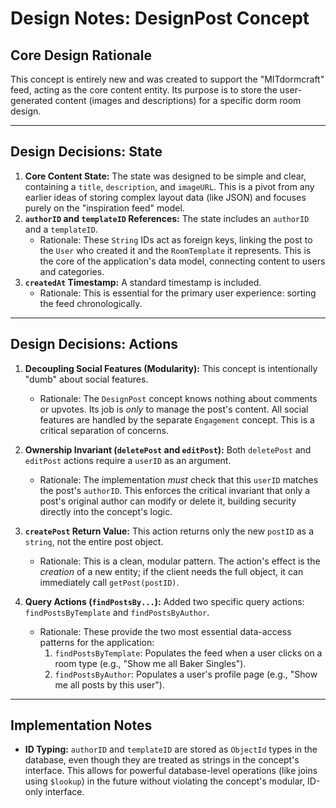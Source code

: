 # Design Notes: DesignPost Concept

## Core Design Rationale

This concept is entirely new and was created to support the "MITdormcraft" feed, acting as the core content entity. Its purpose is to store the user-generated content (images and descriptions) for a specific dorm room design.

---

## Design Decisions: State

1.  **Core Content State:** The state was designed to be simple and clear, containing a `title`, `description`, and `imageURL`. This is a pivot from any earlier ideas of storing complex layout data (like JSON) and focuses purely on the "inspiration feed" model.
2.  **`authorID` and `templateID` References:** The state includes an `authorID` and a `templateID`.
    * Rationale: These `String` IDs act as foreign keys, linking the post to the `User` who created it and the `RoomTemplate` it represents. This is the core of the application's data model, connecting content to users and categories.
3.  **`createdAt` Timestamp:** A standard timestamp is included.
    * Rationale: This is essential for the primary user experience: sorting the feed chronologically.

---

## Design Decisions: Actions

1.  **Decoupling Social Features (Modularity):** This concept is intentionally "dumb" about social features.
    * Rationale: The `DesignPost` concept knows nothing about comments or upvotes. Its job is *only* to manage the post's content. All social features are handled by the separate `Engagement` concept. This is a critical separation of concerns.

2.  **Ownership Invariant (`deletePost` and `editPost`):** Both `deletePost` and `editPost` actions require a `userID` as an argument.
    * Rationale: The implementation *must* check that this `userID` matches the post's `authorID`. This enforces the critical invariant that only a post's original author can modify or delete it, building security directly into the concept's logic.

3.  **`createPost` Return Value:** This action returns only the new `postID` as a `string`, not the entire post object.
    * Rationale: This is a clean, modular pattern. The action's effect is the *creation* of a new entity; if the client needs the full object, it can immediately call `getPost(postID)`.

4.  **Query Actions (`findPostsBy...`):** Added two specific query actions: `findPostsByTemplate` and `findPostsByAuthor`.
    * Rationale: These provide the two most essential data-access patterns for the application:
        1.  `findPostsByTemplate`: Populates the feed when a user clicks on a room type (e.g., "Show me all Baker Singles").
        2.  `findPostsByAuthor`: Populates a user's profile page (e.g., "Show me all posts by this user").

---

## Implementation Notes

* **ID Typing:** `authorID` and `templateID` are stored as `ObjectId` types in the database, even though they are treated as strings in the concept's interface. This allows for powerful database-level operations (like joins using `$lookup`) in the future without violating the concept's modular, ID-only interface.